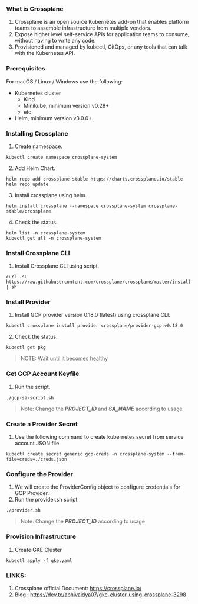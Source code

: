### What is Crossplane 
1. Crossplane is an open source Kubernetes add-on that enables platform teams to assemble infrastructure from multiple vendors.
2. Expose higher level self-service APIs for application teams to consume, without having to write any code.
3. Provisioned and managed by kubectl, GitOps, or any tools that can talk with the Kubernetes API.

### Prerequisites
For macOS / Linux / Windows use the following:
- Kubernetes cluster
    - Kind
    - Minikube, minimum version v0.28+
    - etc.
- Helm, minimum version v3.0.0+.

### Installing Crossplane

1. Create namespace.
```
kubectl create namespace crossplane-system
```
2. Add Helm Chart.
```
helm repo add crossplane-stable https://charts.crossplane.io/stable
helm repo update
```
3. Install crossplane using helm.
```
helm install crossplane --namespace crossplane-system crossplane-stable/crossplane
```
4. Check the status.
```
helm list -n crossplane-system
kubectl get all -n crossplane-system
``` 
### Install Crossplane CLI

1. Install Crossplane CLI using script.
```
curl -sL https://raw.githubusercontent.com/crossplane/crossplane/master/install.sh | sh
```
### Install Provider

1. Install GCP provider version 0.18.0 (latest)  using crossplane CLI.
```
kubectl crossplane install provider crossplane/provider-gcp:v0.18.0
```
2. Check the status.
```
kubectl get pkg
```
> NOTE: Wait until it becomes healthy

### Get GCP Account Keyfile

1. Run the script.
```
./gcp-sa-script.sh
```
> Note: Change the ***PROJECT_ID*** and ***SA_NAME*** according to usage 

### Create a Provider Secret

1. Use the following command to create kubernetes secret from service account JSON file. 
```
kubectl create secret generic gcp-creds -n crossplane-system --from-file=creds=./creds.json
```
### Configure the Provider

1. We will create the ProviderConfig object to configure credentials for GCP Provider.
2. Run the provider.sh script
```
./provider.sh
```
> Note: Change the ***PROJECT_ID*** according to usage

### Provision Infrastructure

1. Create GKE Cluster
```
kubectl apply -f gke.yaml
```

### LINKS:

1. Crossplane official Document: https://crossplane.io/
2. Blog : https://dev.to/abhivaidya07/gke-cluster-using-crossplane-3298 

